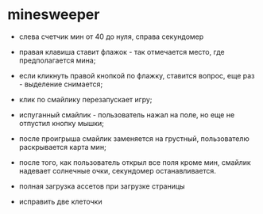 # minesweeper

- слева счетчик мин от 40 до нуля, справа секундомер
- правая клавиша ставит флажок - так отмечается место, где предполагается мина;
- если кликнуть правой кнопкой по флажку, ставится вопрос, еще раз - выделение снимается;
- клик по смайлику перезапускает игру;
- испуганный смайлик - пользователь нажал на поле, но еще не отпустил кнопку мышки;
- после проигрыша смайлик заменяется на грустный, пользователю раскрывается карта мин;
- после того, как пользователь открыл все поля кроме мин, смайлик надевает солнечные очки, секундомер останавливается.

- полная загрузка ассетов при загрузке страницы
- исправить две клеточки
